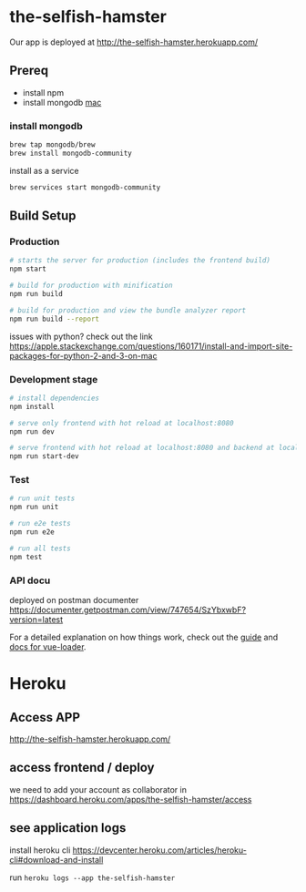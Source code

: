 # the-selfish-hamster

Our app is deployed at
http://the-selfish-hamster.herokuapp.com/

## Prereq

- install npm
- install mongodb [mac](https://docs.mongodb.com/manual/tutorial/install-mongodb-on-os-x/#install-mongodb-community-edition)

### install mongodb
```bash
brew tap mongodb/brew
brew install mongodb-community
```

install as a service
```bash
brew services start mongodb-community
```

## Build Setup

### Production

``` bash
# starts the server for production (includes the frontend build)
npm start

# build for production with minification
npm run build

# build for production and view the bundle analyzer report
npm run build --report
```

issues with python?
check out the link https://apple.stackexchange.com/questions/160171/install-and-import-site-packages-for-python-2-and-3-on-mac



### Development stage

``` bash
# install dependencies
npm install

# serve only frontend with hot reload at localhost:8080
npm run dev

# serve frontend with hot reload at localhost:8080 and backend at localhost:3000
npm run start-dev
```

### Test

``` bash
# run unit tests
npm run unit

# run e2e tests
npm run e2e

# run all tests
npm test
```

### API docu

deployed on postman documenter
https://documenter.getpostman.com/view/747654/SzYbxwbF?version=latest


For a detailed explanation on how things work, check out the [guide](http://vuejs-templates.github.io/webpack/) and [docs for vue-loader](http://vuejs.github.io/vue-loader).

# Heroku
## Access APP
http://the-selfish-hamster.herokuapp.com/

## access frontend / deploy
we need to add your account as collaborator in https://dashboard.heroku.com/apps/the-selfish-hamster/access

## see application logs

install heroku cli  https://devcenter.heroku.com/articles/heroku-cli#download-and-install

run
`heroku logs --app the-selfish-hamster`




